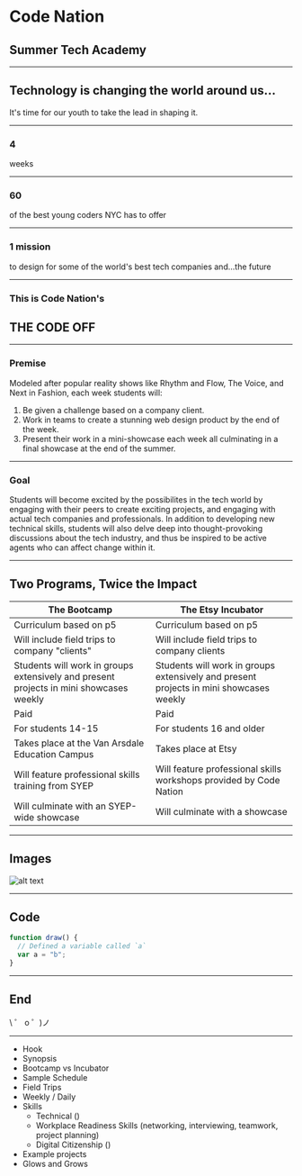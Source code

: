 # Code Nation
## Summer Tech Academy

<!--.slide: data-background="https://cdn.glitch.com/1b3d9304-305b-436e-bb33-a8bc46a8b5b0/teal-city.png" -->

---

## Technology is changing the world around us...

It's time for our youth to take the lead in shaping it.

---

### 4 
weeks



---

### 60
of the best young coders NYC has to offer



---

### 1 mission

to design for some of the world's best tech companies and...the future

---

###  This is Code Nation's 

## THE CODE OFF


  <!-- .slide: data-background="#FFA67D" -->

---

### Premise 

Modeled after popular reality shows like Rhythm and Flow, The Voice, and Next in Fashion, each week students will:

1. Be given a challenge based on a company client.
2. Work in teams to create a stunning web design product by the end of the week.
3. Present their work in a mini-showcase each week all culminating in a final showcase at the end of the summer.

---

### Goal

Students will become excited by the possibilites in the tech world by engaging with their peers to create exciting projects, and engaging with actual tech companies and professionals. In addition to developing new technical skills, students will also delve deep into thought-provoking discussions about the tech industry, and thus be inspired to be active agents who can affect change within it.

---

## Two Programs, Twice the Impact


The Bootcamp | The Etsy Incubator
--- | --- 
Curriculum based on p5 | Curriculum based on p5
Will include field trips to company "clients" | Will include field trips to company clients
Students will work in groups extensively and present projects in mini showcases weekly | Students will work in groups extensively and present projects in mini showcases weekly 
Paid | Paid 
For students 14-15 | For students 16 and older
Takes place at the Van Arsdale Education Campus | Takes place at Etsy
Will feature professional skills training from SYEP | Will feature professional skills workshops provided by Code Nation
Will culminate with an SYEP-wide showcase | Will culminate with a showcase

    




<!-- .slide: data-background="#00D4FD" -->

---

## Images

![alt text](https://codenation.org/wp-content/uploads/2018/09/hero-home.png)

---

<!-- .slide: data-background="#fee975" -->

## Code

```javascript
function draw() {
  // Defined a variable called `a`
  var a = "b";
}
```

---

<!-- .slide: data-background="#00FECD" -->

## End

\ ゜ o ゜)ノ

---

<!-- .slide: data-background="https://media3.giphy.com/media/5Zesu5VPNGJlm/source.gif" -->

- Hook
- Synopsis
- Bootcamp vs Incubator 
- Sample Schedule
- Field Trips 
- Weekly / Daily
- Skills
   - Technical ()
   - Workplace Readiness Skills (networking, interviewing, teamwork, project planning)
   - Digital Citizenship ()
- Example projects
- Glows and Grows